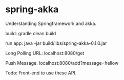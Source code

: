 spring-akka
===========

Understanding Springframework and akka.

build: gradle clean build

run app: java -jar build/libs/spring-akka-0.1.0.jar

Long Polling URL: localhost:8080/get

Push Message: localhost:8080/add?message=hellow

Todo: Front-end to use these API.
